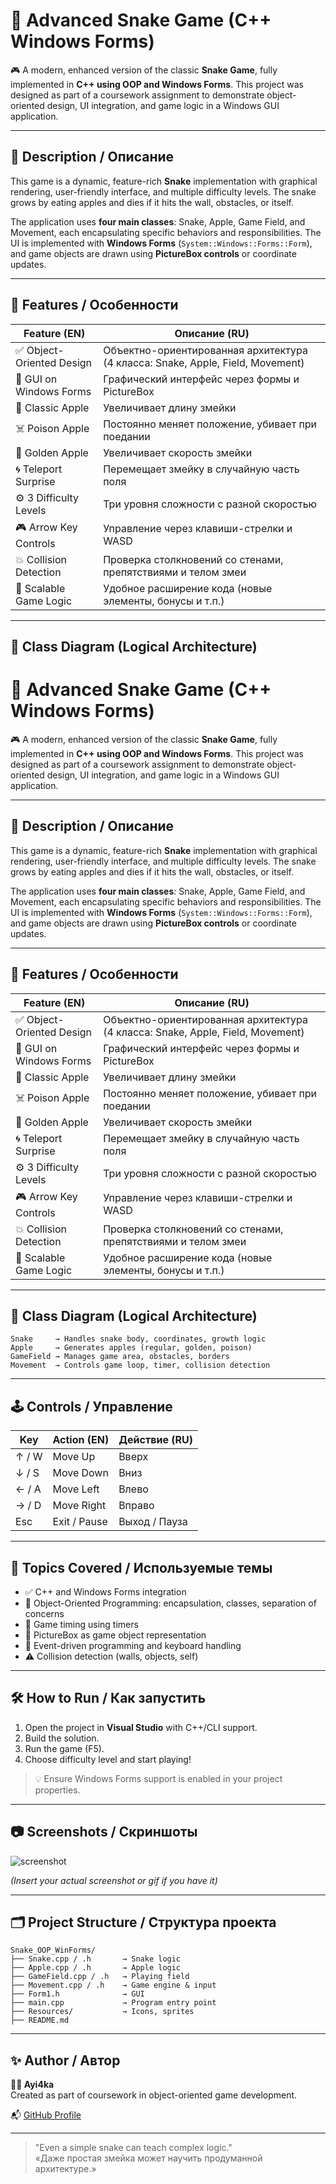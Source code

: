 # 🐍 Advanced Snake Game (C++ Windows Forms)

🎮 A modern, enhanced version of the classic **Snake Game**, fully implemented in **C++ using OOP and Windows Forms**. This project was designed as part of a coursework assignment to demonstrate object-oriented design, UI integration, and game logic in a Windows GUI application.

---

## 📌 Description / Описание

This game is a dynamic, feature-rich **Snake** implementation with graphical rendering, user-friendly interface, and multiple difficulty levels. The snake grows by eating apples and dies if it hits the wall, obstacles, or itself. 

The application uses **four main classes**: Snake, Apple, Game Field, and Movement, each encapsulating specific behaviors and responsibilities. The UI is implemented with **Windows Forms** (`System::Windows::Forms::Form`), and game objects are drawn using **PictureBox controls** or coordinate updates.

---

## 🎯 Features / Особенности

| Feature (EN) | Описание (RU) |
|--------------|---------------|
| ✅ Object-Oriented Design | Объектно-ориентированная архитектура (4 класса: Snake, Apple, Field, Movement) |
| 🎨 GUI on Windows Forms | Графический интерфейс через формы и PictureBox |
| 🍏 Classic Apple | Увеличивает длину змейки |
| ☠️ Poison Apple | Постоянно меняет положение, убивает при поедании |
| 🌟 Golden Apple | Увеличивает скорость змейки |
| 🌀 Teleport Surprise | Перемещает змейку в случайную часть поля |
| ⚙️ 3 Difficulty Levels | Три уровня сложности с разной скоростью |
| 🎮 Arrow Key Controls | Управление через клавиши-стрелки и WASD |
| 💥 Collision Detection | Проверка столкновений со стенами, препятствиями и телом змеи |
| 🧪 Scalable Game Logic | Удобное расширение кода (новые элементы, бонусы и т.п.) |

---

## 🧱 Class Diagram (Logical Architecture)


# 🐍 Advanced Snake Game (C++ Windows Forms)

🎮 A modern, enhanced version of the classic **Snake Game**, fully implemented in **C++ using OOP and Windows Forms**. This project was designed as part of a coursework assignment to demonstrate object-oriented design, UI integration, and game logic in a Windows GUI application.

---

## 📌 Description / Описание

This game is a dynamic, feature-rich **Snake** implementation with graphical rendering, user-friendly interface, and multiple difficulty levels. The snake grows by eating apples and dies if it hits the wall, obstacles, or itself. 

The application uses **four main classes**: Snake, Apple, Game Field, and Movement, each encapsulating specific behaviors and responsibilities. The UI is implemented with **Windows Forms** (`System::Windows::Forms::Form`), and game objects are drawn using **PictureBox controls** or coordinate updates.

---

## 🎯 Features / Особенности

| Feature (EN) | Описание (RU) |
|--------------|---------------|
| ✅ Object-Oriented Design | Объектно-ориентированная архитектура (4 класса: Snake, Apple, Field, Movement) |
| 🎨 GUI on Windows Forms | Графический интерфейс через формы и PictureBox |
| 🍏 Classic Apple | Увеличивает длину змейки |
| ☠️ Poison Apple | Постоянно меняет положение, убивает при поедании |
| 🌟 Golden Apple | Увеличивает скорость змейки |
| 🌀 Teleport Surprise | Перемещает змейку в случайную часть поля |
| ⚙️ 3 Difficulty Levels | Три уровня сложности с разной скоростью |
| 🎮 Arrow Key Controls | Управление через клавиши-стрелки и WASD |
| 💥 Collision Detection | Проверка столкновений со стенами, препятствиями и телом змеи |
| 🧪 Scalable Game Logic | Удобное расширение кода (новые элементы, бонусы и т.п.) |

---

## 🧱 Class Diagram (Logical Architecture)

```
Snake     → Handles snake body, coordinates, growth logic
Apple     → Generates apples (regular, golden, poison)
GameField → Manages game area, obstacles, borders
Movement  → Controls game loop, timer, collision detection
```

---

## 🕹️ Controls / Управление

| Key | Action (EN)         | Действие (RU)        |
|-----|---------------------|----------------------|
| ↑ / W | Move Up           | Вверх                |
| ↓ / S | Move Down         | Вниз                 |
| ← / A | Move Left         | Влево                |
| → / D | Move Right        | Вправо               |
| Esc   | Exit / Pause       | Выход / Пауза        |

---

## 🧪 Topics Covered / Используемые темы

- ✅ C++ and Windows Forms integration
- 🧱 Object-Oriented Programming: encapsulation, classes, separation of concerns
- 🧮 Game timing using timers
- 🧊 PictureBox as game object representation
- 🧠 Event-driven programming and keyboard handling
- ⚠️ Collision detection (walls, objects, self)

---

## 🛠 How to Run / Как запустить

1. Open the project in **Visual Studio** with C++/CLI support.
2. Build the solution.
3. Run the game (F5).
4. Choose difficulty level and start playing!

> 💡 Ensure Windows Forms support is enabled in your project properties.

---

## 📷 Screenshots / Скриншоты

![screenshot](./docs/screenshot_game.png)

*(Insert your actual screenshot or gif if you have it)*

---

## 🗂️ Project Structure / Структура проекта

```
Snake_OOP_WinForms/
├── Snake.cpp / .h       → Snake logic
├── Apple.cpp / .h       → Apple logic
├── GameField.cpp / .h   → Playing field
├── Movement.cpp / .h    → Game engine & input
├── Form1.h              → GUI
├── main.cpp             → Program entry point
├── Resources/           → Icons, sprites
├── README.md
```

---

## ✨ Author / Автор

**👩‍💻 Ayi4ka**  
Created as part of coursework in object-oriented game development.

📬 [GitHub Profile](https://github.com/Ayi4ka)

---

> "Even a simple snake can teach complex logic."  
> «Даже простая змейка может научить продуманной архитектуре.»
